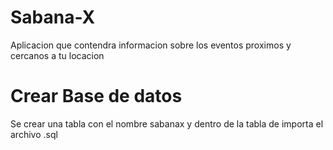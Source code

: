 # Sabana-X
Aplicacion que contendra informacion sobre los eventos proximos y cercanos a tu locacion
# Crear Base de datos
Se crear una tabla con el nombre sabanax y dentro de la tabla de importa el archivo .sql
